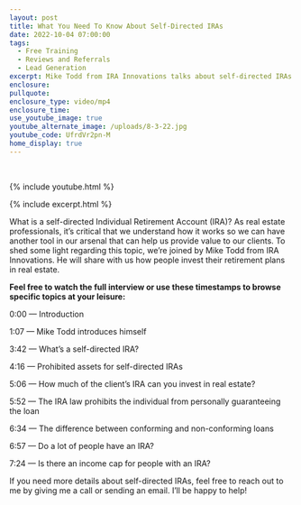 ```yaml
---
layout: post
title: What You Need To Know About Self-Directed IRAs
date: 2022-10-04 07:00:00
tags:
  - Free Training
  - Reviews and Referrals
  - Lead Generation
excerpt: Mike Todd from IRA Innovations talks about self-directed IRAs.  |
enclosure:
pullquote:
enclosure_type: video/mp4
enclosure_time:
use_youtube_image: true
youtube_alternate_image: /uploads/8-3-22.jpg
youtube_code: UfrdVr2pn-M
home_display: true
---
```

&nbsp;

{% include youtube.html %}

{% include excerpt.html %}

What is a self-directed Individual Retirement Account (IRA)? As real estate professionals, it’s critical that we understand how it works so we can have another tool in our arsenal that can help us provide value to our clients. To shed some light regarding this topic, we’re joined by Mike Todd from IRA Innovations. He will share with us how people invest their retirement plans in real estate.&nbsp;

**Feel free to watch the full interview or use these timestamps to browse specific topics at your leisure:**

0:00 — Introduction

1:07 — Mike Todd introduces himself&nbsp;

3:42 — What’s a self-directed IRA?

4:16 — Prohibited assets for self-directed IRAs

5:06 — How much of the client’s IRA can you invest in real estate?

5:52 — The IRA law prohibits the individual from personally guaranteeing the loan

6:34 — The difference between conforming and non-conforming loans

6:57 — Do a lot of people have an IRA?

7:24 — Is there an income cap for people with an IRA?

If you need more details about self-directed IRAs, feel free to reach out to me by giving me a call or sending an email. I’ll be happy to help\!